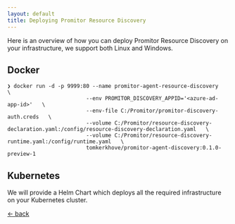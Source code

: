 ```yaml
---
layout: default
title: Deploying Promitor Resource Discovery
---
```


Here is an overview of how you can deploy Promitor Resource Discovery on your infrastructure, we support both Linux and Windows.

## Docker

```shell
❯ docker run -d -p 9999:80 --name promitor-agent-resource-discovery   \
                         --env PROMITOR_DISCOVERY_APPID='<azure-ad-app-id>'   \
                         --env-file C:/Promitor/promitor-discovery-auth.creds   \
                         --volume C:/Promitor/resource-discovery-declaration.yaml:/config/resource-discovery-declaration.yaml   \
                         --volume C:/Promitor/resource-discovery-runtime.yaml:/config/runtime.yaml   \
                         tomkerkhove/promitor-agent-discovery:0.1.0-preview-1
```

## Kubernetes

We will provide a Helm Chart which deploys all the required infrastructure on your
Kubernetes cluster.

[&larr; back](/)
